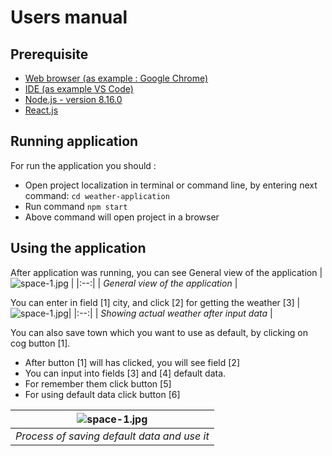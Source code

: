 # Users manual

## Prerequisite

- [Web browser (as example : Google Chrome)](https://www.google.pl/chrome/)
- [IDE (as example VS Code)](https://code.visualstudio.com/Download)
- [Node.js - version 8.16.0](https://nodejs.org/en/download/)
- [React.js](https://reactjs.org/docs/getting-started.html#try-react)

## Running application
For run the application you should :
- Open project localization in terminal or command line, by entering next command:
  ```cd weather-application ```
- Run command ```npm start```
- Above command will open project in a browser

## Using the application 
After application was running, you can see General view of the application
| ![space-1.jpg](./assets/start.png) | 
|:--:| 
| *General view of the application* |

You can enter in field [1] city, and click [2] for getting the weather [3]
| ![space-1.jpg](./assets/search-steps.png)|
|:--:| 
| *Showing actual weather after input data* |

You can also save town which you want to use as default, by clicking on cog button [1].
- After button [1] will has clicked, you will see field [2]
- You can input into fields [3] and [4] default data.
- For remember them click button [5] 
- For using default data click button [6]


| ![space-1.jpg](./assets/save-settings-steps.png) 
|:--:| 
| *Process of saving default data and use it* |
